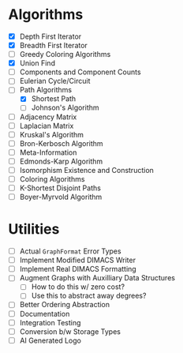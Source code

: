 # Algorithms
- [X] Depth First Iterator
- [X] Breadth First Iterator
- [ ] Greedy Coloring Algorithms
- [X] Union Find
- [ ] Components and Component Counts
- [ ] Eulerian Cycle/Circuit
- [ ] Path Algorithms
  - [X] Shortest Path
  - [ ] Johnson's Algorithm
- [ ] Adjacency Matrix
- [ ] Laplacian Matrix
- [ ] Kruskal's Algorithm
- [ ] Bron-Kerbosch Algorithm
- [ ] Meta-Information
- [ ] Edmonds-Karp Algorithm
- [ ] Isomorphism Existence and Construction
- [ ] Coloring Algorithms
- [ ] K-Shortest Disjoint Paths
- [ ] Boyer-Myrvold Algorithm

# Utilities
- [ ] Actual `GraphFormat` Error Types
- [ ] Implement Modified DIMACS Writer
- [ ] Implement Real DIMACS Formatting
- [ ] Augment Graphs with Auxilliary Data Structures
  - [ ] How to do this w/ zero cost?
  - [ ] Use this to abstract away degrees?
- [ ] Better Ordering Abstraction
- [ ] Documentation
- [ ] Integration Testing
- [ ] Conversion b/w Storage Types
- [ ] AI Generated Logo